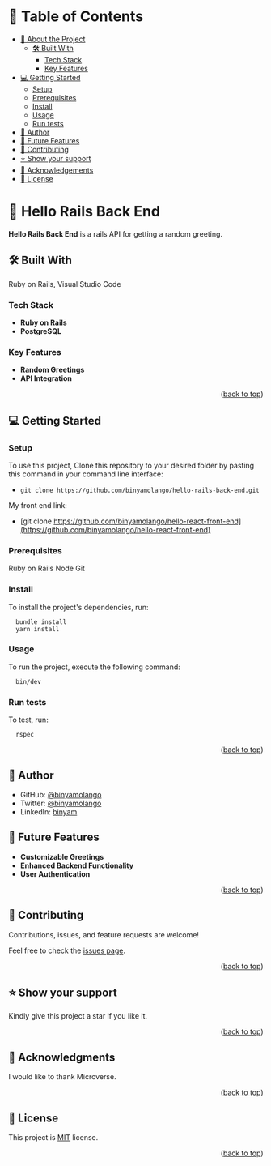 <a name="readme-top"></a>

# 📗 Table of Contents

- [📖 About the Project](#about-project)
  - [🛠 Built With](#built-with)
    - [Tech Stack](#tech-stack)
    - [Key Features](#key-features)
- [💻 Getting Started](#getting-started)
  - [Setup](#setup)
  - [Prerequisites](#prerequisites)
  - [Install](#install)
  - [Usage](#usage)
  - [Run tests](#run-tests)
- [👥 Author](#author)
- [🔭 Future Features](#future-features)
- [🤝 Contributing](#contributing)
- [⭐️ Show your support](#support)
- [🙏 Acknowledgements](#acknowledgements)
- [📝 License](#license)

# 📖 Hello Rails Back End <a name="about-project"></a>

**Hello Rails Back End** is a rails API for getting a random greeting.

## 🛠 Built With <a name="built-with"></a>
Ruby on Rails, Visual Studio Code

### Tech Stack <a name="tech-stack"></a>

- **Ruby on Rails**
- **PostgreSQL**

### Key Features <a name="key-features"></a>

- **Random Greetings**
- **API Integration**

<p align="right">(<a href="#readme-top">back to top</a>)</p>

## 💻 Getting Started <a name="getting-started"></a>

### Setup <a name="setup"></a>

To use this project, Clone this repository to your desired folder by pasting this command in your command line interface:

  - `git clone https://github.com/binyamolango/hello-rails-back-end.git`

My front end link:

  - [git clone https://github.com/binyamolango/hello-react-front-end](https://github.com/binyamolango/hello-react-front-end)

### Prerequisites <a name="prerequisites"></a>

  Ruby on Rails
  Node
  Git

### Install <a name="install"></a>

To install the project's dependencies, run:

```
  bundle install
  yarn install
```

### Usage <a name="usage"></a>

To run the project, execute the following command:

```
  bin/dev
```

### Run tests <a name="run tests"></a>

To test, run:

```
  rspec
```

<p align="right">(<a href="#readme-top">back to top</a>)</p>

## 👥 Author <a name="author"></a>

- GitHub: [@binyamolango](https://github.com/binyamolango)
- Twitter: [@binyamolango](https://twitter.com/AjrassTajemouti)
- LinkedIn: [binyam](https://linkedin.com/in/binyamyohannes)

## 🔭 Future Features <a name="future-features"></a>

- **Customizable Greetings**
- **Enhanced Backend Functionality**
- **User Authentication**

<p align="right">(<a href="#readme-top">back to top</a>)</p>

## 🤝 Contributing <a name="contributing"></a>

Contributions, issues, and feature requests are welcome!

Feel free to check the [issues page](../../issues/).

<p align="right">(<a href="#readme-top">back to top</a>)</p>

## ⭐️ Show your support <a name="support"></a>

Kindly give this project a star if you like it.

<p align="right">(<a href="#readme-top">back to top</a>)</p>

## 🙏 Acknowledgments <a name="acknowledgements"></a>

I would like to thank Microverse.

<p align="right">(<a href="#readme-top">back to top</a>)</p>

## 📝 License <a name="license"></a>

This project is [MIT](/LICENSE) license.

<p align="right">(<a href="#readme-top">back to top</a>)</p>
